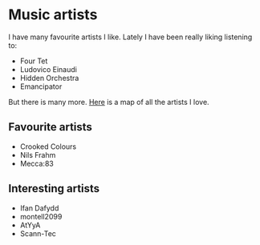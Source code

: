 # Music artists
I have many favourite artists I like. Lately I have been really liking listening to: 
- Four Tet
- Ludovico Einaudi
- Hidden Orchestra
- Emancipator 

But there is many more. [Here](https://my.mindnode.com/t9622zX2emWC3HxLNkFebMzuxWoF8PGH2MLjREpy) is a map of all the artists I love.

## Favourite artists
- Crooked Colours
- Nils Frahm
- Mecca:83

## Interesting artists
- Ifan Dafydd
- montell2099
- AtYyA
- Scann-Tec